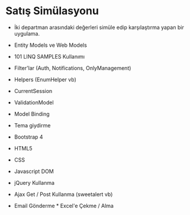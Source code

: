 # Satış Simülasyonu 

- İki departman arasındaki değerleri simüle edip karşılaştırma yapan bir uygulama.

- Entity Models ve Web Models 
- 101 LINQ SAMPLES Kullanımı 
- Filter'lar (Auth, Notifications, OnlyManagement) 
- Helpers (EnumHelper vb) 
- CurrentSession 
- ValidationModel 
- Model Binding 
- Tema giydirme 
- Bootstrap 4 
- HTML5 
- CSS 
- Javascript DOM 
- jQuery Kullanma
- Ajax Get / Post Kullanma (sweetalert vb) 
- Email Gönderme * Excel'e Çekme / Alma
